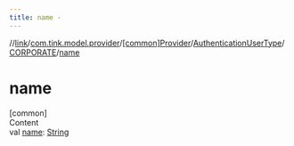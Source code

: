 ```yaml
---
title: name -
---
```

//[link](../../../../index.md)/[com.tink.model.provider](../../../index.md)/[[common]Provider](../../index.md)/[AuthenticationUserType](../index.md)/[CORPORATE](index.md)/[name](name.md)



# name  
[common]  
Content  
val [name](name.md): [String](https://kotlinlang.org/api/latest/jvm/stdlib/kotlin/-string/index.html)  



